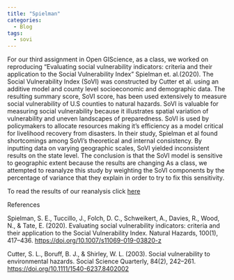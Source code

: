 ```yaml
---
title: "Spielman"
categories:
  - Blog
tags:
  - sovi
---
```


For our third assignment in Open GIScience, as a class, we worked on reproducing “Evaluating social vulnerability indicators: criteria and their application to the Social Vulnerability Index” Spielman et. al.(2020). The Social Vulnerability Index (SoVI) was constructed by Cutter et al. using an additive model and county level socioeconomic and demographic data. The resulting summary score, SoVI score, has been used extensively to measure social vulnerability of U.S counties to natural hazards. SoVI is valuable for measuring social vulnerability because it illustrates spatial variation of vulnerability and uneven landscapes of preparedness. SoVI is used by policymakers to allocate resources making it’s efficiency as a model critical for livelihood recovery from disasters. In their study, Spielman et al found shortcomings among SoVI’s theoretical and internal consistency. By inputting data on varying geographic scales, SoVI yielded inconsistent results on the state level. The conclusion is that the SoVI model is sensitive to geographic extent because the results are changing  As a class, we attempted to reanalyze this study by weighting the SoVI components by the percentage of variance that they explain in order to try to fix this sensitivity. 

To read the results of our reanalysis click [here](https://azalecki.github.io/RPl-Spielman-2020/)

References 

Spielman, S. E., Tuccillo, J., Folch, D. C., Schweikert, A., Davies, R., Wood, N., & Tate, E. (2020). Evaluating social vulnerability indicators: criteria and their application to the Social Vulnerability Index. Natural Hazards, 100(1), 417–436. https://doi.org/10.1007/s11069-019-03820-z

Cutter, S. L., Boruff, B. J., & Shirley, W. L. (2003). Social vulnerability to environmental hazards. Social Science Quarterly, 84(2), 242–261. https://doi.org/10.1111/1540-6237.8402002
